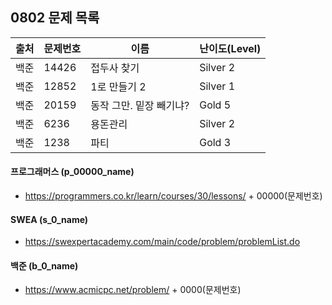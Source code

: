 
## 0802 문제 목록


| 출처 | 문제번호 | 이름                    | 난이도(Level) |
| ---- | -------- | ----------------------- | ------------- |
| 백준 | 14426    | 접두사 찾기             | Silver 2      |
| 백준 | 12852    | 1로 만들기 2            | Silver 1      |
| 백준 | 20159    | 동작 그만. 밑장 빼기냐? | Gold 5        |
| 백준 | 6236     | 용돈관리                | Silver 2      |
| 백준 | 1238     | 파티                    | Gold 3        |



#### 프로그래머스 (p_00000_name)

- https://programmers.co.kr/learn/courses/30/lessons/ + 00000(문제번호)

#### SWEA (s_0_name)

- https://swexpertacademy.com/main/code/problem/problemList.do

#### 백준 (b_0_name)

- https://www.acmicpc.net/problem/ + 0000(문제번호)

